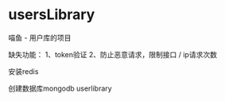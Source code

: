 # usersLibrary
喵鱼 - 用户库的项目

缺失功能：
1、token验证
2、防止恶意请求，限制接口 / ip请求次数


安装redis

创建数据库mongodb
userlibrary
